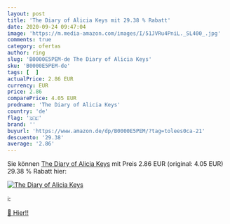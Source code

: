 ```yaml
---
layout: post
title: 'The Diary of Alicia Keys mit 29.38 % Rabatt'
date: 2020-09-24 09:47:04
image: 'https://m.media-amazon.com/images/I/51JVRu4PniL._SL400_.jpg'
comments: true
category: ofertas
author: ring
slug: 'B0000E5PEM-de The Diary of Alicia Keys'
sku: 'B0000E5PEM-de'
tags: [  ]
actualPrice: 2.86 EUR
currency: EUR
price: 2.86
comparePrice: 4.05 EUR
prodname: 'The Diary of Alicia Keys'
country: 'de'
flag: '🇩🇪'
brand: ''
buyurl: 'https://www.amazon.de/dp/B0000E5PEM/?tag=tolees0ca-21'
descuento: '29.38'
average: '2.86'
---
```


Sie können [The Diary of Alicia Keys](https://www.amazon.de/dp/B0000E5PEM/?tag=tolees0ca-21) mit Preis 2.86 EUR (original: 4.05 EUR) 29.38 % Rabatt hier:

[![The Diary of Alicia Keys](https://m.media-amazon.com/images/I/51JVRu4PniL._SL400_.jpg)](https://www.amazon.de/dp/B0000E5PEM/?tag=tolees0ca-21)

ℹ️:


[🛒 Hier!!](https://www.amazon.de/dp/B0000E5PEM/?tag=tolees0ca-21)
